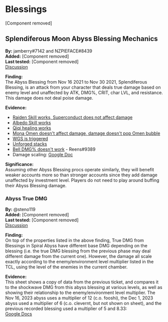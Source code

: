 # Blessings

[Component removed]

## Splendiferous Moon Abyss Blessing Mechanics

**By:** jamberry\#7142 and NZPIEFACE\#8439  
**Added:** [Component removed]  
**Last tested:** [Component removed]  
[Discussion](https://tickets.deeznuts.moe/ticket-archive/attachments_917961567235080222_920914525635637298_transcript-splendiferous-moon-abyss-blessing-mechanics.html)

**Finding:**  
The Abyss Blessing from Nov 16 2021 to Nov 30 2021, Splendiferous Blessing, is an attack from your character that deals true damage based on enemy level and unaffected by ATK, DMG%, CRIT, char LVL, and resistance. This damage does not deal poise damage.

**Evidence:**

* [Raiden Skill works, Superconduct does not affect damage](https://youtu.be/8KTd9xqxyxE)
* [Albedo Skill works](https://youtu.be/2Dd_XYG8gr8)
* [Qiqi healing works](https://youtu.be/fZuulyOt6Y8)
* [Mona Omen doesn't affect damage, damage doesn't pop Omen bubble](https://youtu.be/FQsm79euz7o)
* [WGS is triggered](https://youtu.be/1fgCluabN98)
* [Unforged stacks](https://youtu.be/Ea5XnJIOr2A)
* [Bell DMG\% doesn't work](https://youtu.be/tfagn8C2tpY) - Reens\#9389
* Damage scaling: [Google Doc](https://docs.google.com/spreadsheets/d/1QfeXlmnqfXLJUzoC9zP79Th3JVY5BLz8jPAHzZZKzXc/edit?usp=sharing)

**Significance:**  
Assuming other Abyss Blessing procs operate similarly, they will benefit weaker accounts more so than stronger accounts since they add damage unaffected by investment level. Players do not need to play around buffing their Abyss Blessing damage.  

### Abyss True DMG

**By:** @steno119  
**Added:** [Component removed]  
**Last tested:** [Component removed]  
[Discussion](https://tickets.deeznuts.moe/transcripts/abyss-true-dmg)

**Finding:**  
On top of the properties listed in the above finding, True DMG from Blessings in Spiral Abyss have different base DMG depending on the blessing (i.e. the true DMG blessing from the previous phase may deal different damage from the current one). However, the damage all scale exactly according to the enemy/environment level multiplier listed in the TCL, using the level of the enemies in the current chamber.  
  
**Evidence:**  
This sheet shows a copy of data from the previous ticket, and compares it to the shockwave DMG from this abyss blessing at various levels, as well as showing their relationship to the enemy/environment level multiplier. The Nov 16, 2023 abyss uses a multiplier of 12 (c.o. fooshi), the Dec 1, 2023 abyss used a multiplier of 6 (c.o. clevernt, but not shown on sheet), and the previous recorded blessing used a multiplier of 5 and 8.33:  
[Google Docs](https://docs.google.com/spreadsheets/d/1lwBcU0L1lqRk8Kv-t8HdMD2VKnjPnUvnr9Leo4BNZgk/edit?usp=sharing)